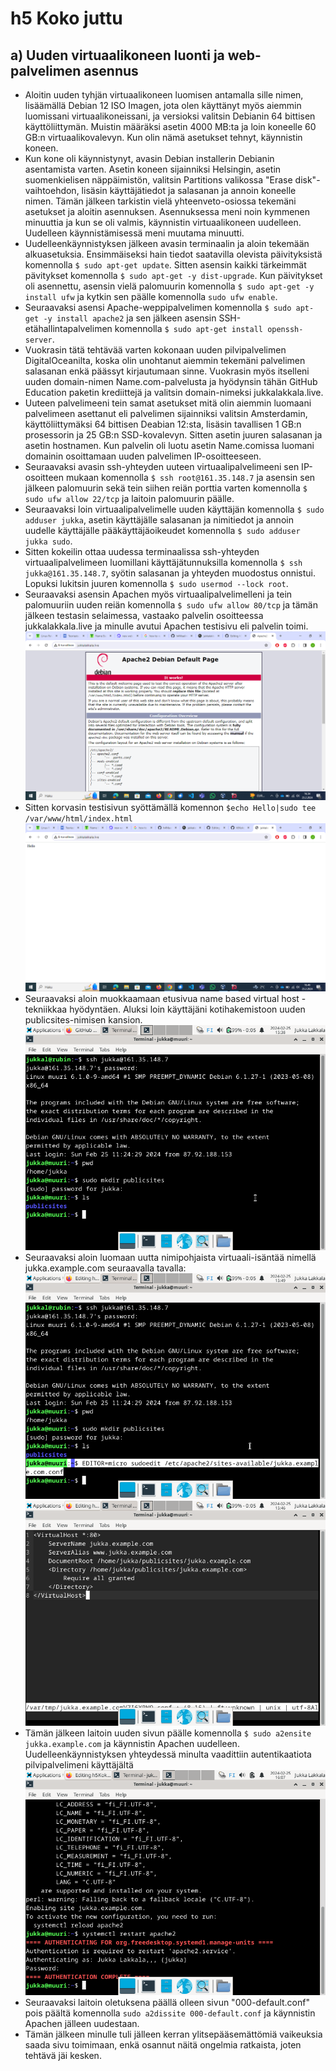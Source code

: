 # h5 Koko juttu
## a) Uuden virtuaalikoneen luonti ja web-palvelimen asennus
- Aloitin uuden tyhjän virtuaalikoneen luomisen antamalla sille nimen, lisäämällä Debian 12 ISO Imagen, jota olen käyttänyt myös aiemmin luomissani virtuaalikoneissani, ja versioksi valitsin
Debianin 64 bittisen käyttöliittymän. Muistin määräksi asetin 4000 MB:ta ja loin koneelle 60 GB:n virtuaalikovalevyn. Kun olin nämä asetukset tehnyt, käynnistin koneen.
- Kun kone oli käynnistynyt, avasin Debian installerin Debianin asentamista varten. Asetin koneen sijainniksi Helsingin, asetin suomenkielisen näppäimistön, valitsin Partitions valikossa
"Erase disk"-vaihtoehdon, lisäsin käyttäjätiedot ja salasanan ja annoin koneelle nimen. Tämän jälkeen tarkistin vielä yhteenveto-osiossa tekemäni asetukset ja aloitin asennuksen. Asennuksessa
meni noin kymmenen minuuttia ja kun se oli valmis, käynnistin virtuaalikoneen uudelleen. Uudelleen käynnistämisessä meni muutama minuutti.
- Uudelleenkäynnistyksen jälkeen avasin terminaalin ja aloin tekemään alkuasetuksia. Ensimmäiseksi hain tiedot saatavilla olevista päivityksistä komennolla
    ```$ sudo apt-get update```.
Sitten asensin kaikki tärkeimmät pävitykset komennolla
    ```$ sudo apt-get -y dist-upgrade```.
Kun päivitykset oli asennettu, asensin vielä palomuurin komennolla
    ```$ sudo apt-get -y install ufw``` ja kytkin sen päälle komennolla
    ```sudo ufw enable```.
- Seuraavaksi asensi Apache-weppipalvelimen komennolla
    ```$ sudo apt-get -y install apache2``` ja sen jälkeen asensin SSH-etähallintapalvelimen komennolla
    ```$ sudo apt-get install openssh-server```.
- Vuokrasin tätä tehtävää varten kokonaan uuden pilvipalvelimen DigitalOceanilta, koska olin unohtanut aiemmin tekemäni palvelimen salasanan enkä päässyt kirjautumaan sinne. Vuokrasin myös itselleni uuden domain-nimen Name.com-palvelusta ja hyödynsin tähän GitHub Education paketin krediittejä ja valitsin domain-nimeksi jukkalakkala.live.
- Uuteen palvelimeeni tein samat asetukset mitä olin aiemmin luomaani palvelimeen asettanut eli palvelimen sijainniksi valitsin Amsterdamin, käyttöliittymäksi 64 bittisen Deabian 12:sta, lisäsin tavallisen 1 GB:n prosessorin ja 25 GB:n SSD-kovalevyn. Sitten asetin juuren salasanan ja asetin hostnamen. Kun palvelin oli luotu asetin Name.comissa luomani domainin osoittamaan uuden palvelimen IP-osoitteeseen.
- Seuraavaksi avasin ssh-yhteyden uuteen virtuaalipalvelimeeni sen IP-osoitteen mukaan komennolla
    ```$ ssh root@161.35.148.7```   ja asensin sen jälkeen palomuurin sekä tein siihen reiän porttia varten komennolla
    ```$ sudo ufw allow 22/tcp``` ja laitoin palomuurin päälle.
- Seuraavaksi loin virtuaalipalvelimelle uuden käyttäjän komennolla
    ```$ sudo adduser jukka```, asetin käyttäjälle salasanan ja nimitiedot ja annoin uudelle käyttäjälle pääkäyttäjäoikeudet komennolla
    ```$ sudo adduser jukka sudo```.
- Sitten kokeilin ottaa uudessa terminaalissa ssh-yhteyden virtuaalipalvelimeen luomillani käyttäjätunnuksilla komennolla
    ```$ ssh jukka@161.35.148.7```, syötin salasanan ja yhteyden muodostus onnistui. Lopuksi lukitsin juuren komennolla
    ```$ sudo usermod --lock root```.
- Seuraavaksi asensin Apachen myös virtuaalipalvelimelleni ja tein palomuuriin uuden reiän komennolla
    ```$ sudo ufw allow 80/tcp``` ja tämän jälkeen testasin selaimessa, vastaako palvelin osoitteessa jukkalakkala.live ja minulle avutui Apachen testisivu eli palvelin toimi.
![Näyttökuva (46).png](https://github.com/JukkaLak/h5Kokojuttu/blob/main/N%C3%A4ytt%C3%B6kuva%20(46).png)
- Sitten korvasin testisivun syöttämällä komennon
    ```$echo Hello|sudo tee /var/www/html/index.html```
![Näyttökuva (47).png](https://github.com/JukkaLak/h5Kokojuttu/blob/main/N%C3%A4ytt%C3%B6kuva%20(47).png)
- Seuraavaksi aloin muokkaamaan etusivua name based virtual host -tekniikkaa hyödyntäen. Aluksi loin käyttäjäni kotihakemistoon uuden publicsites-nimisen kansion.
![Screenshot_2024-02-25_15-38-56.png](https://github.com/JukkaLak/h5Kokojuttu/blob/main/Screenshot_2024-02-25_15-38-56.png)
- Seuraavaksi aloin luomaan uutta nimipohjaista virtuaali-isäntää nimellä jukka.example.com seuraavalla tavalla:
![Screenshot_2024-02-25_15-49-57.png](https://github.com/JukkaLak/h5Kokojuttu/blob/main/Screenshot_2024-02-25_15-49-57.png)
![Screenshot_2024-02-25_15-46-49.png](https://github.com/JukkaLak/h5Kokojuttu/blob/main/Screenshot_2024-02-25_15-46-49.png)
- Tämän jälkeen laitoin uuden sivun päälle komennolla
    ```$ sudo a2ensite jukka.example.com``` ja käynnistin Apachen uudelleen. Uudelleenkäynnistyksen yhteydessä minulta vaadittiin autentikaatiota pilvipalvelimeni käyttäjältä
![Screenshot_2024-02-25_16-07-49.png](https://github.com/JukkaLak/h5Kokojuttu/blob/main/Screenshot_2024-02-25_16-07-49.png)
- Seuraavaksi laitoin oletuksena päällä olleen sivun "000-default.conf" pois päältä komennolla
    ```sudo a2dissite 000-default.conf``` ja käynnistin Apachen jälleen uudestaan.
- Tämän jälkeen minulle tuli jälleen kerran ylitsepääsemättömiä vaikeuksia saada sivu toimimaan, enkä osannut näitä ongelmia ratkaista, joten tehtävä jäi kesken.





